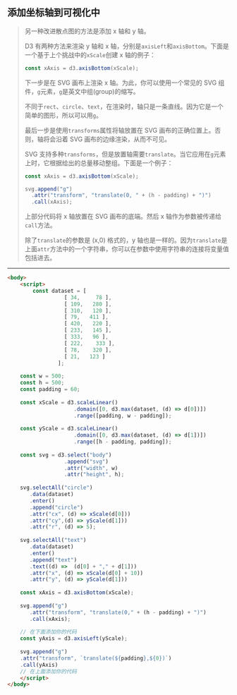 ## 添加坐标轴到可视化中

> 另一种改进散点图的方法是添加 x 轴和 y 轴。
>
> D3 有两种方法来渲染 y 轴和 x 轴，分别是`axisLeft`和`axisBottom`。下面是一个基于上个挑战中的`xScale`创建 x 轴的例子：
>
> ```js
> const xAxis = d3.axisBottom(xScale);
> ```
>
> 下一步是在 SVG 画布上渲染 x 轴。为此，你可以使用一个常见的 SVG 组件，`g`元素，`g`是英文中组(group)的缩写。
>
> 不同于`rect`、`circle`、`text`，在渲染时，轴只是一条直线。因为它是一个简单的图形，所以可以用`g`。
>
> 最后一步是使用`transforms`属性将轴放置在 SVG 画布的正确位置上。否则，轴将会沿着 SVG 画布的边缘渲染，从而不可见。
>
> SVG 支持多种`transforms`，但是放置轴需要`translate`。当它应用在`g`元素上时，它根据给出的总量移动整组。下面是一个例子：
>
> ```js
> const xAxis = d3.axisBottom(xScale);
> 
> svg.append("g")
>   .attr("transform", "translate(0, " + (h - padding) + ")")
>   .call(xAxis);
> ```
>
> 上部分代码将 x 轴放置在 SVG 画布的底端。然后 x 轴作为参数被传递给`call`方法。
>
> 除了`translate`的参数是 (x,0) 格式的，y 轴也是一样的。因为`translate`是上面`attr`方法中的一个字符串，你可以在参数中使用字符串的连接将变量值包括进去。

---

```html
<body>
	<script>
		const dataset = [
                  [ 34,     78 ],
                  [ 109,   280 ],
                  [ 310,   120 ],
                  [ 79,   411 ],
                  [ 420,   220 ],
                  [ 233,   145 ],
                  [ 333,   96 ],
                  [ 222,    333 ],
                  [ 78,    320 ],
                  [ 21,   123 ]
                ];
    
    const w = 500;
    const h = 500;
    const padding = 60;
    
    const xScale = d3.scaleLinear()
                     .domain([0, d3.max(dataset, (d) => d[0])])
                     .range([padding, w - padding]);
    
    const yScale = d3.scaleLinear()
                     .domain([0, d3.max(dataset, (d) => d[1])])
                     .range([h - padding, padding]);
    
    const svg = d3.select("body")
                  .append("svg")
                  .attr("width", w)
                  .attr("height", h);
    
    svg.selectAll("circle")
       .data(dataset)
       .enter()
       .append("circle")
       .attr("cx", (d) => xScale(d[0]))
       .attr("cy",(d) => yScale(d[1]))
       .attr("r", (d) => 5);
    
    svg.selectAll("text")
       .data(dataset)
       .enter()
       .append("text")
       .text((d) =>  (d[0] + "," + d[1]))
       .attr("x", (d) => xScale(d[0] + 10))
       .attr("y", (d) => yScale(d[1]))
    
    const xAxis = d3.axisBottom(xScale);
    
    svg.append("g")
       .attr("transform", "translate(0," + (h - padding) + ")")
       .call(xAxis);
    
    // 在下面添加你的代码
    const yAxis = d3.axisLeft(yScale);
    
    svg.append("g")
    .attr("transform", `translate(${padding},${0})`)
    .call(yAxis)
    // 在上面添加你的代码
	</script>
</body>
```

